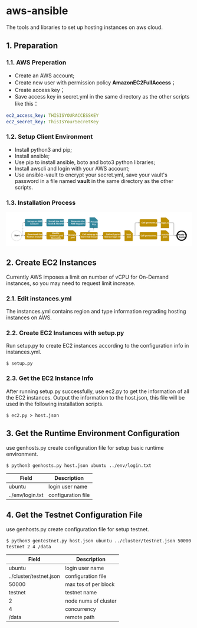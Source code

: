 # aws-ansible

The tools and libraries to set up hosting instances on aws cloud.

## 1. Preparation

### 1.1. AWS Preperation

* Create an AWS account;
* Create new user with permission policy **AmazonEC2FullAccess**；
* Create access key；
* Save access key in secret.yml in the same directory as the other scripts like this：

```yaml
ec2_access_key: THISISYOURACCESSKEY
ec2_secret_key: ThisIsYourSecretKey
```

### 1.2. Setup Client Environment

* Install python3 and pip;
* Install ansible;
* Use pip to install ansible, boto and boto3 python libraries;
* Install awscli and login with your AWS account;
* Use ansible-vault to encrypt your secret.yml, save your vault's password in a file named **vault** in the same directory as the other scripts.

### 1.3. Installation Process

![alt text](img/installation-process.svg)

## 2. Create EC2 Instances

Currently AWS imposes a limit on number of vCPU for On-Demand instances, so you may need to request limit increase.  

### 2.1. Edit instances.yml

The instances.yml contains region and type information regrading hosting instances on AWS.

### 2.2. Create EC2 Instances with setup.py

Run setup.py to create EC2 instances according to the configuration info in instances.yml.

```shell
$ setup.py
```

### 2.3. Get the EC2 Instance Info

After running setup.py successfully, use ec2.py to get the information of all the EC2 instances. Output the information to the host.json, this file will be used in the following installation scripts.

```shell
$ ec2.py > host.json
```

## 3. Get the Runtime Environment Configuration

use genhosts.py create configuration file for setup basic runtime environment.

```shell
$ python3 genhosts.py host.json ubuntu ../env/login.txt
```

| Field            | Description        |
| ---------------- | ------------------ |
| ubuntu           | login user name    |
| ../env/login.txt | configuration file |

## 4. Get the Testnet Configuration File

use genhosts.py create configuration file for setup testnet.

```shell
$ python3 gentestnet.py host.json ubuntu ../cluster/testnet.json 50000 testnet 2 4 /data
```

| Field                   | Description          |
| ----------------------- | -------------------- |
| ubuntu                  | login user name      |
| ../cluster/testnet.json | configuration file   |
| 50000                   | max txs of per block |
| testnet                 | testnet name         |
| 2                       | node nums of cluster |
| 4                       | concurrency          |
| /data                   | remote path          |